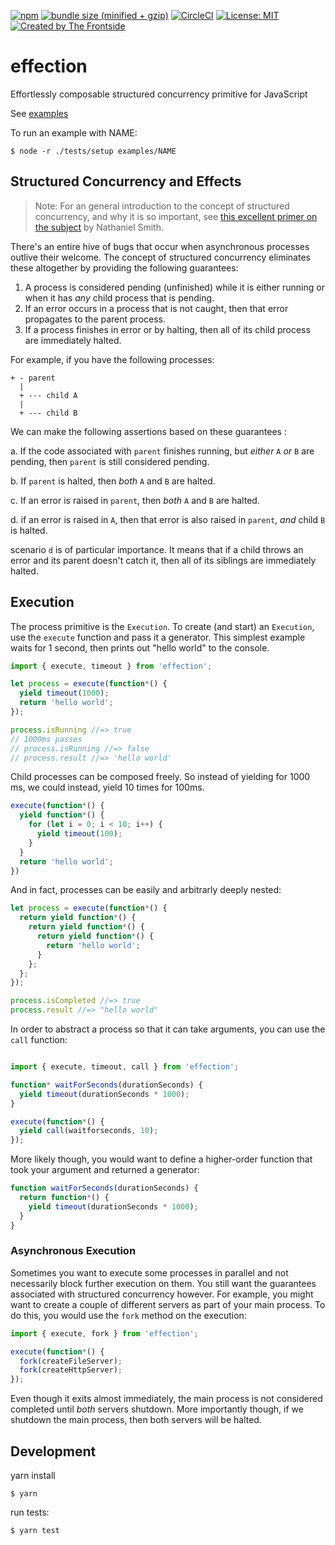 [![npm](https://img.shields.io/npm/v/effection.svg)](https://www.npmjs.com/package/effection)
[![bundle size (minified +
gzip)](https://badgen.net/bundlephobia/minzip/effection)](https://bundlephobia.com/result?p=effection)
[![CircleCI](https://circleci.com/gh/cowboyd/effection.js.svg?style=shield)](https://circleci.com/gh/cowboyd/effection.js)
[![License: MIT](https://img.shields.io/badge/License-MIT-yellow.svg)](https://opensource.org/licenses/MIT)
[![Created by The Frontside](https://img.shields.io/badge/created%20by-frontside.io-blue.svg)](https://frontside.io)

# effection

Effortlessly composable structured concurrency primitive for
JavaScript

See [examples](examples/)

To run an example with NAME:

``` text
$ node -r ./tests/setup examples/NAME
```

## Structured Concurrency and Effects

> Note: For an general introduction to the concept of structured
> concurrency, and why it is so important, see [this excellent primer
> on the subject][1] by Nathaniel Smith.

There's an entire hive of bugs that occur when asynchronous processes
outlive their welcome. The concept of structured concurrency eliminates
these altogether by providing the following guarantees:

1. A process is considered pending (unfinished) while it is either
   running or when it has _any_ child process that is pending.
2. If an error occurs in a process that is not caught, then that error
   propagates to the parent process.
3. If a process finishes in error or by halting, then all of its child
   process are immediately halted.

For example, if you have the following processes:

``` text
+ - parent
  |
  + --- child A
  |
  + --- child B
```

We can make the following assertions based on these guarantees :

a. If the code associated with `parent` finishes running, but _either_ `A`
_or_ `B` are pending, then `parent` is still considered pending.

b. If `parent` is halted, then _both_ `A` and `B` are halted.

c. If an error is raised in `parent`, then _both_ `A` and `B` are
halted.

d. if an error is raised in `A`, then that error is also raised in
`parent`, _and_ child `B` is halted.

scenario `d` is of particular importance. It means that if a child
throws an error and its parent doesn't catch it, then all of its
siblings are immediately halted.

## Execution

The process primitive is the `Execution`. To create (and start) an
`Execution`, use the `execute` function and pass it a generator. This
simplest example waits for 1 second, then prints out "hello world" to
the console.

``` javascript
import { execute, timeout } from 'effection';

let process = execute(function*() {
  yield timeout(1000);
  return 'hello world';
});

process.isRunning //=> true
// 1000ms passes
// process.isRunning //=> false
// process.result //=> 'hello world'
```

Child processes can be composed freely. So instead of yielding for
1000 ms, we could instead, yield 10 times for 100ms.

``` javascript
execute(function*() {
  yield function*() {
    for (let i = 0; i < 10; i++) {
      yield timeout(100);
    }
  }
  return 'hello world';
})
```

And in fact, processes can be easily and arbitrarly deeply nested:

``` javascript
let process = execute(function*() {
  return yield function*() {
    return yield function*() {
      return yield function*() {
        return 'hello world';
      }
    };
  };
});

process.isCompleted //=> true
process.result //=> "hello world"
```

In order to abstract a process so that it can take arguments, you can
use the `call` function:

``` javascript

import { execute, timeout, call } from 'effection';

function* waitForSeconds(durationSeconds) {
  yield timeout(durationSeconds * 1000);
}

execute(function*() {
  yield call(waitforseconds, 10);
});
```

More likely though, you would want to define a higher-order function
that took your argument and returned a generator:


``` javascript
function waitForSeconds(durationSeconds) {
  return function*() {
    yield timeout(durationSeconds * 1000);
  }
}
```

### Asynchronous Execution

Sometimes you want to execute some processes in parallel and not
necessarily block further execution on them. You still want the
guarantees associated with structured concurrency however. For
example, you might want to create a couple of different servers as
part of your main process. To do this, you would use the `fork` method
on the execution:

``` javascript
import { execute, fork } from 'effection';

execute(function*() {
  fork(createFileServer);
  fork(createHttpServer);
});
```

Even though it exits almost immediately, the main process is not
considered completed until _both_ servers shutdown. More importantly
though, if we shutdown the main process, then both servers will be
halted.

## Development

yarn install

``` text
$ yarn
```

run tests:

``` text
$ yarn test
```

[1]: https://vorpus.org/blog/notes-on-structured-concurrency-or-go-statement-considered-harmful/
